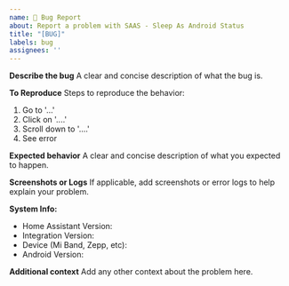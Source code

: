 ```yaml
---
name: 🐛 Bug Report
about: Report a problem with SAAS - Sleep As Android Status
title: "[BUG]"
labels: bug
assignees: ''
---
```


**Describe the bug**
A clear and concise description of what the bug is.

**To Reproduce**
Steps to reproduce the behavior:
1. Go to '...'
2. Click on '....'
3. Scroll down to '....'
4. See error

**Expected behavior**
A clear and concise description of what you expected to happen.

**Screenshots or Logs**
If applicable, add screenshots or error logs to help explain your problem.

**System Info:**
 - Home Assistant Version:
 - Integration Version:
 - Device (Mi Band, Zepp, etc):
 - Android Version:

**Additional context**
Add any other context about the problem here.
